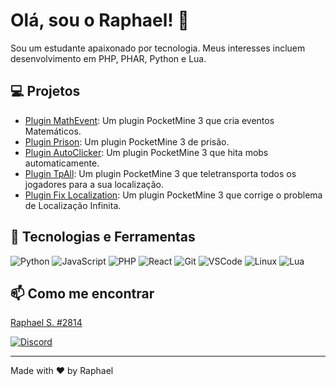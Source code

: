 <!--  -->
# Olá, sou o Raphael! 👋

<!--  -->
Sou um estudante apaixonado por tecnologia. Meus interesses incluem desenvolvimento em PHP, PHAR, Python e Lua.

## 💻 Projetos

- [Plugin MathEvent](https://github.com/Raphael1S/Math-Event): Um plugin PocketMine 3 que cria eventos Matemáticos.
- [Plugin Prison](https://github.com/Raphael1S/Prison-System): Um plugin PocketMine 3 de prisão.
- [Plugin AutoClicker](https://github.com/Raphael1S/AutoClicker): Um plugin PocketMine 3 que hita mobs automaticamente.
- [Plugin TpAll](https://github.com/Raphael1S/Tp-all): Um plugin PocketMine 3 que teletransporta todos os jogadores para a sua localização.
- [Plugin Fix Localization](https://github.com/Raphael1S/Fix-Localization): Um plugin PocketMine 3 que corrige o problema de Localização Infinita.

## 🔧 Tecnologias e Ferramentas

![Python](https://img.shields.io/badge/-Python-05122A?style=flat&logo=python)
![JavaScript](https://img.shields.io/badge/-JavaScript-05122A?style=flat&logo=javascript)
![PHP](https://img.shields.io/badge/-PHP-05122A?style=flat&logo=php)
![React](https://img.shields.io/badge/-React-05122A?style=flat&logo=react)
![Git](https://img.shields.io/badge/-Git-05122A?style=flat&logo=git)
![VSCode](https://img.shields.io/badge/-VSCode-05122A?style=flat&logo=visual-studio-code)
![Linux](https://img.shields.io/badge/-Linux-05122A?style=flat&logo=linux)
![Lua](https://img.shields.io/badge/-Lua-05122A?style=flat&logo=lua)

## 📫 Como me encontrar

[Raphael S. #2814](https://www.blazehosting.com.br/discord)

[![Discord](https://img.shields.io/badge/-Discord-05122A?style=flat&logo=discord)](https://www.blazehosting.com.br/discord)

---

Made with ❤️ by Raphael
